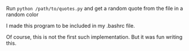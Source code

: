 Run `python /path/to/quotes.py` and get a random quote from the file in a random color

I made this program to be included in my .bashrc file.

Of course, this is not the first such implementation. But it was fun writing this.

